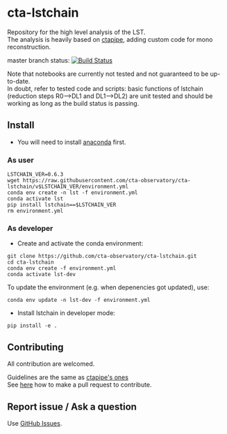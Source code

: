 # cta-lstchain

Repository for the high level analysis of the LST.    
The analysis is heavily based on [ctapipe](https://github.com/cta-observatory/ctapipe), adding custom code for mono reconstruction.

master branch status: [![Build Status](https://travis-ci.org/cta-observatory/cta-lstchain.svg?branch=master)](https://travis-ci.org/cta-observatory/cta-lstchain)

  
Note that notebooks are currently not tested and not guaranteed to be up-to-date.   
In doubt, refer to tested code and scripts: basic functions of lstchain (reduction steps R0-->DL1 and DL1-->DL2) 
are unit tested and should be working as long as the build status is passing.

## Install

- You will need to install [anaconda](https://www.anaconda.com/distribution/#download-section) first. 

### As user

```
LSTCHAIN_VER=0.6.3
wget https://raw.githubusercontent.com/cta-observatory/cta-lstchain/v$LSTCHAIN_VER/environment.yml
conda env create -n lst -f environment.yml
conda activate lst
pip install lstchain==$LSTCHAIN_VER
rm environment.yml
```

### As developer

- Create and activate the conda environment:
```
git clone https://github.com/cta-observatory/cta-lstchain.git
cd cta-lstchain
conda env create -f environment.yml
conda activate lst-dev
```

To update the environment (e.g. when depenencies got updated), use:
```
conda env update -n lst-dev -f environment.yml
```

- Install lstchain in developer mode:

```
pip install -e .
```


## Contributing

All contribution are welcomed.

Guidelines are the same as [ctapipe's ones](https://cta-observatory.github.io/ctapipe/development/index.html)    
See [here](https://cta-observatory.github.io/ctapipe/development/pullrequests.html) how to make a pull request to contribute.


## Report issue / Ask a question

Use [GitHub Issues](https://github.com/cta-observatory/cta-lstchain/issues).



